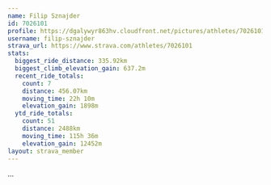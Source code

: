 ```yaml
---
name: Filip Sznajder
id: 7026101
profile: https://dgalywyr863hv.cloudfront.net/pictures/athletes/7026101/2123836/17/large.jpg
username: filip-sznajder
strava_url: https://www.strava.com/athletes/7026101
stats:
  biggest_ride_distance: 335.92km
  biggest_climb_elevation_gain: 637.2m
  recent_ride_totals:
    count: 7
    distance: 456.07km
    moving_time: 22h 10m
    elevation_gain: 1898m
  ytd_ride_totals:
    count: 51
    distance: 2488km
    moving_time: 115h 36m
    elevation_gain: 12452m
layout: strava_member
--- 
```

...
